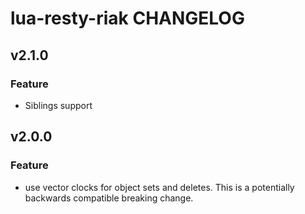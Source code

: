 lua-resty-riak CHANGELOG
========================

v2.1.0
------
### Feature
- Siblings support

v2.0.0
------
### Feature
- use vector clocks for object sets and deletes. This is a potentially backwards compatible breaking change.
